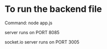 <h1> To run the backend file </h1>
  Command: node app.js
  
 server runs on PORT 8085
 
 socket.io server runs on PORT 3005 
